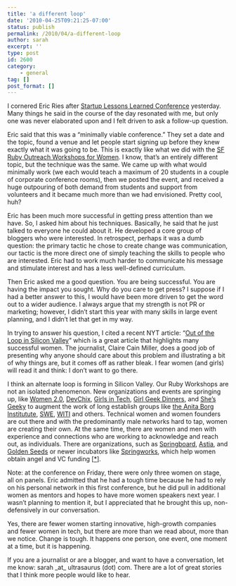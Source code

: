 ```yaml
---
title: 'a different loop'
date: '2010-04-25T09:21:25-07:00'
status: publish
permalink: /2010/04/a-different-loop
author: sarah
excerpt: ''
type: post
id: 2600
category:
    - general
tag: []
post_format: []
---
```

I cornered Eric Ries after [Startup Lessons Learned Conference](http://www.sllconf.com/) yesterday. Many things he said in the course of the day resonated with me, but only one was never elaborated upon and I felt driven to ask a follow-up question.

Eric said that this was a “minimally viable conference.” They set a date and the topic, found a venue and let people start signing up before they knew exactly what it was going to be. This is exactly like what we did with the [SF Ruby Outreach Workshops for Women](http://sfrubyworkshops.com/). I know, that’s an entirely different topic, but the technique was the same. We came up with what would minimally work (we each would teach a maximum of 20 students in a couple of corporate conference rooms), then we posted the event, and received a huge outpouring of both demand from students and support from volunteers and it became much more than we had envisioned. Pretty cool, huh?

Eric has been much more successful in getting press attention than we have. So, I asked him about his techniques. Basically, he said that he just talked to everyone he could about it. He developed a core group of bloggers who were interested. In retrospect, perhaps it was a dumb question: the primary tactic he chose to create change was communication, our tactic is the more direct one of simply teaching the skills to people who are interested. Eric had to work much harder to communicate his message and stimulate interest and has a less well-defined curriculum.

Then Eric asked me a good question. You are being successful. You are having the impact you sought. Why do you care to get press? I suppose if I had a better answer to this, I would have been more driven to get the word out to a wider audience. I always argue that my strength is not PR or marketing; however, I didn’t start this year with many skills in large event planning, and I didn’t let that get in my way.

In trying to answer his question, I cited a recent NYT article: “[Out of the Loop in Silicon Valley](http://www.nytimes.com/2010/04/18/technology/18women.html)” which is a great article that highlights many successful women. The journalist, Claire Cain Miller, does a good job of presenting why anyone should care about this problem and illustrating a bit of why things are, but it comes off as rather bleak. I fear women (and girls) will read it and think: I don’t want to go there.

I think an alternate loop is forming in Silicon Valley. Our Ruby Workshops are not an isolated phenomenon. New organizations and events are springing up, like [Women 2.0](http://www.women2.org/), [DevChix](http://www.devchix.com/), [Girls in Tech](http://girlsintech.net/), [Girl Geek Dinners](http://girlgeekdinners.com/), and [She’s Geeky](http://shesgeeky.org/) to augment the work of long establish groups like [the Anita Borg Institutute](http://anitaborg.org/), [SWE](http://societyofwomenengineers.swe.org/), [WITI](http://www.witi.com/) and others. Technical women and women founders are out there and with the predominantly male networks hard to tap, women are creating their own. At the same time, there are women and men with experience and connections who are working to acknowledge and reach out, as individuals. There are organizations, such as [Springboard](http://www.springboardenterprises.org/), [Astia](http://www.astia.org/), and [Golden Seeds](http://www.goldenseeds.com/home/) or newer incubators like [Springworks](http://www.springworks.org/), which help women obtain angel and VC funding \[[\*](http://www.huffingtonpost.com/adelaide-lancaster/are-women-business-owners_b_526263.html)\].

Note: at the conference on Friday, there were only three women on stage, all on panels. Eric admitted that he had a tough time because he had to rely on his personal network in this first conference, but he did pull in additional women as mentors and hopes to have more women speakers next year. I wasn’t planning to mention it, but I appreciated that he brought this up, non-defensively in our conversation.

Yes, there are fewer women starting innovative, high-growth companies and fewer women in tech, but there are more than we read about, more than we notice. Change is tough. It happens one person, one event, one moment at a time, but it is happening.

If you are a journalist or are a blogger, and want to have a conversation, let me know: sarah \_at\_ ultrasaurus (dot) com. There are a lot of great stories that I think more people would like to hear.
